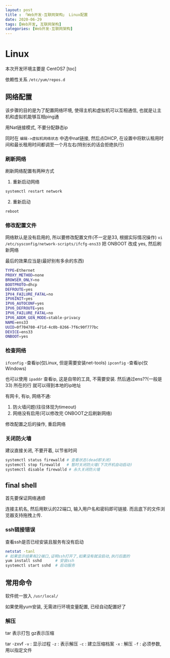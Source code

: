 ```yaml
---
layout: post
title : 「Web开发-互联网架构」 Linux配置
date: 2020-06-29
tags: [Web开发, 互联网架构]
categories: [Web开发-互联网架构]
---
```

# Linux
本次开发环境主要是 CentOS7
[toc]

依赖性关系
`/etc/yum/repos.d` 

## 网络配置

该步骤的目的是为了配置网络环境, 使得主机和虚拟机可以互相通信, 也就是让主机和虚拟机能够互相ping通

用Nat链接模式, 不要分配静态ip

同时在 `编辑->虚拟机网络状态` 中选中nat链接, 然后点DHCP, 在设置中将默认租用时间和最长租用时间都调至一个月左右(特别长的话会拒绝执行)

### 刷新网络

刷新网络配置有两种方式

1. 重新启动网络

``` bash
systemctl restart network
```

2. 重新启动

``` bash
reboot
```

### 修改配置文件

网络默认是没有启用的, 所以要修改配置文件(不一定是33, 根据实际情况操作)
`vi /etc/sysconfig/network-scripts/ifcfg-ens33` 
把 ONBOOT 改成 yes, 然后刷新网络

最后的效果应当是(最好别有多余的东西)

``` bash
TYPE=Ethernet
PROXY_METHOD=none
BROWSER_ONLY=no
BOOTPROTO=dhcp
DEFROUTE=yes
IPV4_FAILURE_FATAL=no
IPV6INIT=yes
IPV6_AUTOCONF=yes
IPV6_DEFROUTE=yes
IPV6_FAILURE_FATAL=no
IPV6_ADDR_GEN_MODE=stable-privacy
NAME=ens33
UUID=0f704780-471d-4c0b-8266-7f6c90f777bc
DEVICE=ens33
ONBOOT=yes
```

### 检查网络

`ifconfig` -查看ip(仅Linux, 但是需要安装net-tools)
`ipconfig` -查看ip(仅Windows)

也可以使用 `ipaddr` 查看ip, 这是自带的工具, 不需要安装.
然后通过ens??(一般是33) 所在的行 就可以得到本地的ip地址

有网卡, 有ip, 网络不通:

1. 防火墙问题(往往体现为timeout)
2. 网络没有启用(可以修改完 ONBOOT之后刷新网络)

修改配置之后的操作, 重启网络

### 关闭防火墙

建议直接关闭, 不要开着, 以节省时间

``` bash
systemctl status firewalld # 查看状态(dead即关闭)
systemctl stop firewalld   # 暂时关闭防火墙(下次开机自动启动)
systemctl disable firewalld # 永久关闭防火墙 
```

## final shell

首先要保证网络通顺

连接主机名, 然后用默认的22端口, 输入用户名和密码即可链接.
而且底下的文件浏览器支持拖拽上传.

### ssh链接错误

查看ssh是否已经安装且服务有没有启动

``` bash
netstat -tanl
# 如果显示结果有22端口,证明ssh打开了,如果没有就没启动,执行后面的
yum install sshd      # 安装ssh
systemctl start sshd  # 启动服务 
```

## 常用命令

软件统一放入 `/usr/local/` 

如果使用yum安装, 无需进行环境变量配置, 已经自动配置好了

### 解压

tar 表示打包 gz表示压缩

tar -zxvf
`-v` : 显示过程
`-z` : 表示解压
`-c` : 建立压缩档案
`-x` : 解压
`-f` : 必须参数, 用以指定文件
